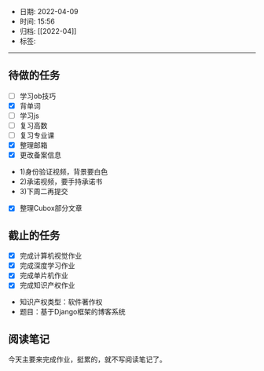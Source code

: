 - 日期: 2022-04-09
- 时间: 15:56
- 归档: [[2022-04]]
- 标签: 
---

## 待做的任务

- [ ] 学习ob技巧
- [x] 背单词
- [ ] 学习js
- [ ] 复习高数
- [ ] 复习专业课
- [x] 整理邮箱
- [x] 更改备案信息
+ 1)身份验证视频，背景要白色
+ 2)承诺视频，要手持承诺书
+ 3)下周二再提交
- [x] 整理Cubox部分文章

## 截止的任务

- [x] 完成计算机视觉作业
- [x] 完成深度学习作业
- [x] 完成单片机作业
- [x] 完成知识产权作业
- 知识产权类型：软件著作权
- 题目：基于Django框架的博客系统 

## 阅读笔记

今天主要来完成作业，挺累的，就不写阅读笔记了。